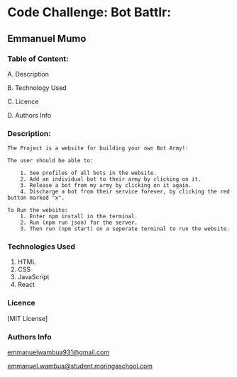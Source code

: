 #  Code Challenge: Bot Battlr:

## Emmanuel Mumo


### Table of Content:

A. Description

B. Technology Used

C. Licence

D. Authors Info


### Description:

    The Project is a website for building your own Bot Army!:

    The user should be able to:

        1. See profiles of all bots in the website.
        2. Add an individual bot to their army by clicking on it.
        3. Release a bot from my army by clicking on it again.
        4. Discharge a bot from their service forever, by clicking the red button marked "x".

    To Run the website:
        1. Enter npm install in the terminal.
        2. Run (npm run json) for the server.
        3. Then run (npm start) on a seperate terminal to run the website.

### Technologies Used
1. HTML
2. CSS
3. JavaScript
4. React


### Licence

[MIT License]


### Authors Info

emmanuelwambua931@gmail.com

emmanuel.wambua@student.moringaschool.com